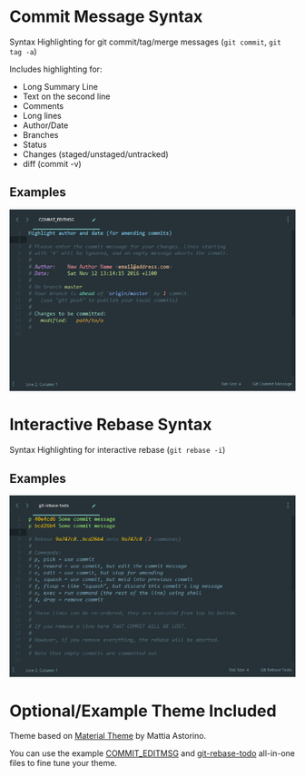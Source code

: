 # Commit Message Syntax

Syntax Highlighting for git commit/tag/merge messages (`git commit`, `git tag -a`)

Includes highlighting for:
 - Long Summary Line
 - Text on the second line
 - Comments
 - Long lines
 - Author/Date
 - Branches
 - Status
 - Changes (staged/unstaged/untracked)
 - diff (commit -v)

## Examples

![Examples](screenshots/COMMIT_EDITMSG/examples.gif)

# Interactive Rebase Syntax

Syntax Highlighting for interactive rebase (`git rebase -i`)

## Examples

![Examples](screenshots/git-rebase-todo/examples.gif)

# Optional/Example Theme Included

Theme based on [Material Theme](https://github.com/equinusocio/material-theme) by Mattia Astorino.

You can use the example [COMMIT_EDITMSG](examples/all-in-one.COMMIT_EDITMSG) and [git-rebase-todo](examples/all-in-one.git-rebase-todo) all-in-one files to fine tune your theme.
